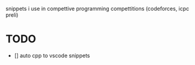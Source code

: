 snippets i use in compettive programming compettitions (codeforces, icpc preli)

# TODO
- [] auto cpp to vscode snippets

